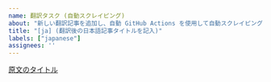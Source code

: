 ```yaml
---
name: 翻訳タスク (自動スクレイピング)
about: "新しい翻訳記事を追加し、自動 GitHub Actions を使用して自動スクレイピングします。"
title: "[ja] (翻訳後の日本語記事タイトルを記入)"
labels: ["japanese"]
assignees: ''
---
```


[原文のタイトル](https://example.com/path/to/your/article/)
